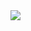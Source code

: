 <img src="http://chart.googleapis.com/chart?cht=tx&chl=Dist=\sum_{i=0}^{T-2}|p_{pred}^{i+1} - p_{pred}^i|^2 + \sum_{i=0}^{S-2}|p_{pred}^{i+1} - p_{pred}^i|^2 + \sum_{i=0}^{P-2}|p_{pred}^{i+1} - p_{pred}^i|^2" style="border:none;">
